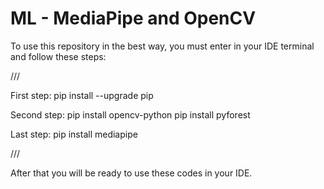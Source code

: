 # ML - MediaPipe and OpenCV

To use this repository in the best way, you must enter in your IDE terminal and follow these steps:

///

First step:
pip install --upgrade pip

Second step:
pip install opencv-python
pip install pyforest

Last step:
pip install mediapipe

///

After that you will be ready to use these codes in your IDE.
